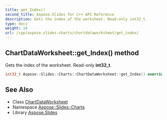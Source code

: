 ```yaml
---
title: get_Index()
second_title: Aspose.Slides for C++ API Reference
description: Gets the index of the worksheet. Read-only int32_t.
type: docs
weight: 14
url: /cpp/aspose.slides.charts/chartdataworksheet/get_index/
---
```

## ChartDataWorksheet::get_Index() method


Gets the index of the worksheet. Read-only **int32_t**.

```cpp
int32_t Aspose::Slides::Charts::ChartDataWorksheet::get_Index() override
```

## See Also

* Class [ChartDataWorksheet](./)
* Namespace [Aspose::Slides::Charts](../)
* Library [Aspose.Slides](../../)